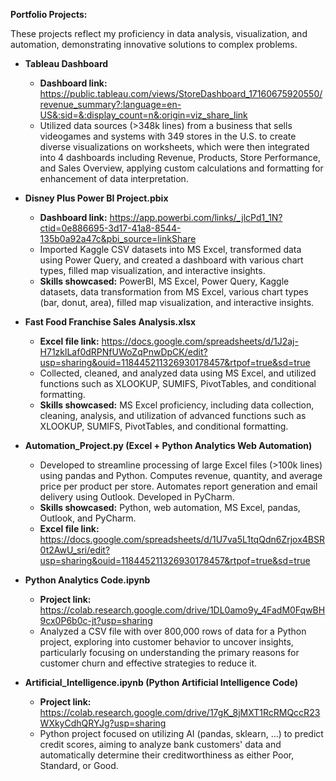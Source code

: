 **Portfolio Projects:**

These projects reflect my proficiency in data analysis, visualization, and automation, demonstrating innovative solutions to complex problems.

- **Tableau Dashboard**
    - **Dashboard link:** https://public.tableau.com/views/StoreDashboard_17160675920550/revenue_summary?:language=en-US&:sid=&:display_count=n&:origin=viz_share_link
    - Utilized data sources (>348k lines) from a business that sells videogames and systems with 349 stores in the U.S. to create diverse visualizations on worksheets, which were then integrated into 4 dashboards including Revenue, Products, Store Performance, and Sales Overview, applying custom calculations and formatting for enhancement of data interpretation.

- **Disney Plus Power BI Project.pbix**
    - **Dashboard link:** https://app.powerbi.com/links/_jlcPd1_1N?ctid=0e886695-3d17-41a8-8544-135b0a92a47c&pbi_source=linkShare
    - Imported Kaggle CSV datasets into MS Excel, transformed data using Power Query, and created a dashboard with various chart types, filled map visualization, and interactive insights.
    - **Skills showcased:** PowerBI, MS Excel, Power Query, Kaggle datasets, data transformation from MS Excel, various chart types (bar, donut, area), filled map visualization, and interactive insights.
    
- **Fast Food Franchise Sales Analysis.xlsx**
    - **Excel file link:** https://docs.google.com/spreadsheets/d/1J2aj-H71zklLaf0dRPNfUWoZqPnwDpCK/edit?usp=sharing&ouid=118445211326930178457&rtpof=true&sd=true
    - Collected, cleaned, and analyzed data using MS Excel, and utilized functions such as XLOOKUP, SUMIFS, PivotTables, and conditional formatting.
    - **Skills showcased:** MS Excel proficiency, including data collection, cleaning, analysis, and utilization of advanced functions such as XLOOKUP, SUMIFS, PivotTables, and conditional formatting.

- **Automation_Project.py (Excel + Python Analytics Web Automation)**
    - Developed to streamline processing of large Excel files (>100k lines) using pandas and Python. Computes revenue, quantity, and average price per product per store. Automates report generation and email delivery using Outlook. Developed in PyCharm.
    - **Skills showcased:** Python, web automation, MS Excel, pandas, Outlook, and PyCharm.
    - **Excel file link:** https://docs.google.com/spreadsheets/d/1U7va5L1tqQdn6Zrjox4BSR0t2AwU_sri/edit?usp=sharing&ouid=118445211326930178457&rtpof=true&sd=true
      
- **Python Analytics Code.ipynb**
    - **Project link:** https://colab.research.google.com/drive/1DL0amo9y_4FadM0FqwBH9cx0P6b0c-jt?usp=sharing
    - Analyzed a CSV file with over 800,000 rows of data for a Python project, exploring into customer behavior to uncover insights, particularly focusing on understanding the primary reasons for customer churn and effective strategies to reduce it.

- **Artificial_Intelligence.ipynb (Python Artificial Intelligence Code)**
    - **Project link:** https://colab.research.google.com/drive/17gK_8jMXT1RcRMQccR23WXkyCdhQRYJg?usp=sharing
    - Python project focused on utilizing AI (pandas, sklearn, …) to predict credit scores, aiming to analyze bank customers' data and automatically determine their creditworthiness as either Poor, Standard, or Good.
